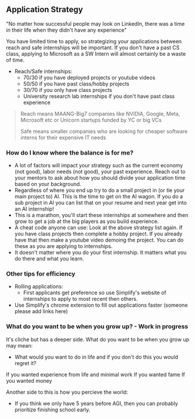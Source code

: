 ## Application Strategy

"No matter how successful people may look on LinkedIn, there was a time in their life when they didn't have any experience"

You have limited time to apply, so strategizing your applications between reach and safe internships will be important. If you don't have a past CS class, applying to Microsoft as a SW Intern will almost certainly be a waste of time. 
- Reach/Safe internships:
  - 70/30 if you have deployed projects or youtube videos
  - 50/50 if you have past class/hobby projects  
  - 30/70 if you only have class projects
  - University research lab internships if you don't have past class experience
> Reach means MAANG-Big7 companies like NVIDIA, Google, Meta, Microsoft etc or Unicorn startups funded by YC or big VCs
> 
> Safe means smaller companies who are looking for cheaper software interns for their expensive IT needs

### How do I know where the balance is for me? 
- A lot of factors will impact your strategy such as the current economy (not good), labor needs (not good), your past experience. Reach out to your mentors to ask about how you should divide your application time based on your background.
- Regardless of where you end up try to do a small project in (or tie your main project to) AI. This is the time to get on the AI wagon. If you do a sub project in AI you can list that on your resume and next year get into an AI internship!
- This is a marathon, you'll start these internships at somewhere and then grow to get a job at the big players as you build experience.
- A cheat code anyone can use: Look at the above strategy list again. If you have class projects then complete a hobby project. If you already have that then make a youtube video demoing the project. You can do these as you are applying to internships. 
- It doesn't matter where you do your first internship. It matters what you do there and what you learn. 

### Other tips for efficiency
- Rolling applications: 
  - First applicants get preference so use Simplify's website of internships to apply to most recent then others. 
- Use Simplify's chrome extension to fill out applications faster (someone please add links here)

### What do you want to be when you grow up? - Work in progress
It's cliche but has a deeper side. 
What do you want to be when you grow up may mean:
- What would you want to do in life and if you don't do this you would regret it?

If you wanted experience from life and minimal work
If you wanted fame
If you wanted money


Another side to this is how you percieve the world:
- If you think we only have 5 years before AGI, then you can probably prioritize finishing school early.

